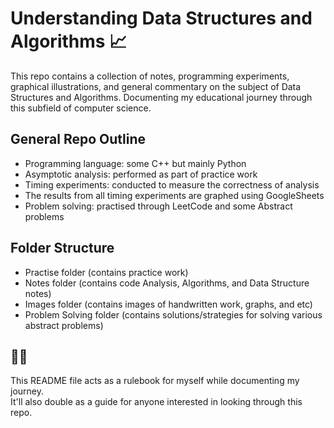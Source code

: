 # Understanding Data Structures and Algorithms 📈

This repo contains a collection of notes, programming experiments, graphical illustrations, and general commentary on the subject of Data Structures and Algorithms. Documenting my educational journey through this subfield of computer science.

## General Repo Outline

- Programming language: some C++ but mainly Python
- Asymptotic analysis: performed as part of practice work
- Timing experiments: conducted to measure the correctness of analysis
- The results from all timing experiments are graphed using GoogleSheets
- Problem solving: practised through LeetCode and some Abstract problems

## Folder Structure

- Practise folder (contains practice work)
- Notes folder (contains code Analysis, Algorithms, and Data Structure notes)
- Images folder (contains images of handwritten work, graphs, and etc) 
- Problem Solving folder (contains solutions/strategies for solving various abstract problems)

## 📄😎

This README file acts as a rulebook for myself while documenting my journey.<br>
It'll also double as a guide for anyone interested in looking through this repo.
